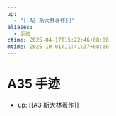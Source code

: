 ```yaml
---
up:
  - "[[A3 斯大林著作]]"
aliases:
  - 手迹
ctime: 2025-04-17T15:22:46+08:00
mtime: 2025-10-01T11:41:37+08:00
---
```


# A35 手迹

- up: [[A3 斯大林著作]]
